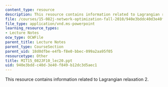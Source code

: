```yaml
---
content_type: resource
description: This resource contains information related to Lagrangian relaxation 2.
file: /courses/15-082j-network-optimization-fall-2010/940e3bddc40d3e40f849b12dc3d5aec1_MIT15_082JF10_lec20.ppt
file_type: application/vnd.ms-powerpoint
learning_resource_types:
- Lecture Notes
ocw_type: OCWFile
parent_title: Lecture Notes
parent_type: CourseSection
parent_uid: 18d0dfbe-e4fb-f8e0-bbec-099a2aa95f05
resourcetype: Other
title: MIT15_082JF10_lec20.ppt
uid: 940e3bdd-c40d-3e40-f849-b12dc3d5aec1
---
```

This resource contains information related to Lagrangian relaxation 2.

